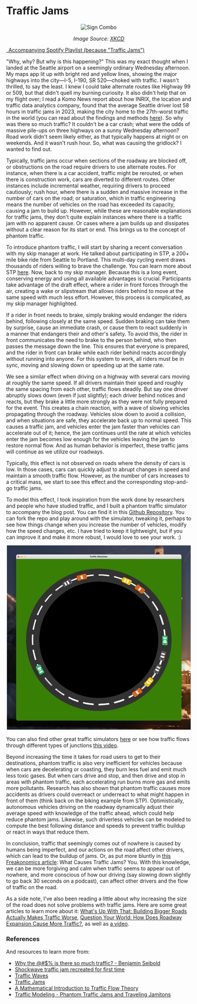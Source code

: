 # Traffic Jams

<p align="center">
  <img src="https://imgs.xkcd.com/comics/sign_combo.png" alt="Sign Combo">
</p>

<p align="center">
  <em> Image Source: <a href="https://xkcd.com/">XKCD</a> </em>
</p>

_[Accompanying Spotify Playlist (because "Traffic Jams")](https://open.spotify.com/playlist/4xrpRKZEZjlLW6ULkZcM7l?si=i5iyww4dTLO_jr2ols5XkQ&pi=u--2OggpItT1Wz)

"Why, why? But why is this happening?" This was my exact thought when I landed at the Seattle airport on a seemingly ordinary Wednesday afternoon. My maps app lit up with bright red and yellow lines, showing the major highways into the city—I-5, I-190, SR 520—choked with traffic. I wasn't thrilled, to say the least. I knew I could take alternate routes like Highway 99 or 509, but that didn't quell my burning curiosity. It also didn't help that on my flight over; I read a Komo News report about how INRIX, the location and traffic data analytics company, found that the average Seattle driver lost 58 hours in traffic jams in 2023, making the city home to the 27th-worst traffic in the world (you can read about the findings and methods [here](https://komonews.com/news/local/seattle-traffic-inrix-global-scorecard-report-washington-king-county-commute-rush-hour-world-united-states-ranking-world-patterns-driving-gas-cost-work-metro-bus-train-transit)). So why was there so much traffic? It couldn't be a car crash; what were the odds of massive pile-ups on three highways on a sunny Wednesday afternoon? Road work didn't seem likely either, as that typically happens at night or on weekends. And it wasn't rush hour. So, what was causing the gridlock? I wanted to find out.

Typically, traffic jams occur when sections of the roadway are blocked off, or obstructions on the road require drivers to use alternate routes. For instance, when there is a car accident, traffic might be rerouted, or when there is construction work, cars are diverted to different routes. Other instances include incremental weather, requiring drivers to proceed cautiously; rush hour, where there is a sudden and massive increase in the number of cars on the road; or saturation, which in traffic engineering means the number of vehicles on the road has exceeded its capacity, causing a jam to build up. However, while these are reasonable explanations for traffic jams, they don't quite explain instances where there is a traffic jam with no apparent cause. Or cases where a jam builds up and dissipates without a clear reason for its start or end. This brings us to the concept of phantom traffic.

To introduce phantom traffic, I will start by sharing a recent conversation with my skip manager at work. He talked about participating in STP, a 200+ mile bike ride from Seattle to Portland. This multi-day cycling event draws thousands of riders willing to brave the challenge. You can learn more about STP [here](https://strambecco.com/event/seattle-to-portland-stp/). Now, back to my skip manager. Because this is a long event, conserving energy and using all available advantages is crucial. Participants take advantage of the draft effect, where a rider in front forces through the air, creating a wake or slipstream that allows riders behind to move at the same speed with much less effort. However, this process is complicated, as my skip manager highlighted.

If a rider in front needs to brake, simply braking would endanger the riders behind, following closely at the same speed. Sudden braking can take them by surprise, cause an immediate crash, or cause them to react suddenly in a manner that endangers their and other's safety. To avoid this, the rider in front communicates the need to brake to the person behind, who then passes the message down the line. This ensures that everyone is prepared, and the rider in front can brake while each rider behind reacts accordingly without running into anyone. For this system to work, all riders must be in sync, moving and slowing down or speeding up at the same rate.

We see a similar effect when driving on a highway with several cars moving at roughly the same speed. If all drivers maintain their speed and roughly the same spacing from each other, traffic flows steadily. But say one driver abruptly slows down (even if just slightly); each driver behind notices and reacts, but they brake a little more strongly as they were not fully prepared for the event. This creates a chain reaction, with a wave of slowing vehicles propagating through the roadway. Vehicles slow down to avoid a collision, and when situations are safe, they accelerate back up to normal speed. This causes a traffic jam, and vehicles enter the jam faster than vehicles can accelerate out of it; hence, the jam continues until the rate at which vehicles enter the jam becomes low enough for the vehicles leaving the jam to restore normal flow. And as human behavior is imperfect, these traffic jams will continue as we utilize our roadways.

Typically, this effect is not observed on roads where the density of cars is low. In those cases, cars can quickly adjust to abrupt changes in speed and maintain a smooth traffic flow. However, as the number of cars increases to a critical mass, we start to see this effect and the corresponding stop-and-go traffic jams.

To model this effect, I took inspiration from the work done by researchers and people who have studied traffic, and I built a phantom traffic simulator to accompany the blog post. You can find it in this [Github Repository](https://github.com/mubbie/phantom-traffic-jam-simulation). You can fork the repo and play around with the simulator, tweaking it, perhaps to see how things change when you increase the number of vehicles, modify how the speed changes, etc. I have tried to keep it lightweight, but if you can improve it and make it more robust, I would love to see your work. :)

<p align="center">
  <img src="../img/2024-07-28-traffic-jam-simulation.jpeg" alt="Phantom Traffic Jam Simulation" width="500" height="500">
</p>


You can also find other great traffic simulators [here](https://www.traffic-simulation.de/) or see how traffic flows through different types of junctions [this video](https://www.youtube.com/watch?v=yITr127KZtQ).

Beyond increasing the time it takes for road users to get to their destinations, phantom traffic is also very inefficient for vehicles because when cars are decelerating or coasting, they burn less fuel and emit much less toxic gases. But when cars drive and stop, and then drive and stop in areas with phantom traffic, each accelerating run burns more gas and emits more pollutants. Research has also shown that phantom traffic causes more accidents as drivers could overreact or underreact to what might happen in front of them (think back on the biking example from STP). Optimistically, autonomous vehicles driving on the roadway dynamically adjust their average speed with knowledge of the traffic ahead, which could help reduce phantom jams. Likewise, such driverless vehicles can be modeled to compute the best following distance and speeds to prevent traffic buildup or react in ways that reduce them.

In conclusion, traffic that seemingly comes out of nowhere is caused by humans being imperfect, and our actions on the road affect other drivers, which can lead to the buildup of jams. Or, as put more bluntly in [this Freakonomics article](https://freakonomics.com/2008/03/what-causes-traffic-jams-you/): What Causes Traffic Jams? You. With this knowledge, we can be more forgiving and calm when traffic seems to appear out of nowhere, and more conscious of how our driving (say slowing down slightly to go back 30 seconds on a podcast), can affect other drivers and the flow of traffic on the road.

As a side note, I've also been reading a little about why increasing the size of the road does not solve problems with traffic jams. Here are some great articles to learn more about it: [What's Up With That: Building Bigger Roads Actually Makes Traffic Worse](https://www.wired.com/2014/06/wuwt-traffic-induced-demand/), [Question Your World: How Does Roadway Expansion Cause More Traffic?](https://smv.org/learn/blog/how-does-roadway-expansion-cause-more-traffic/), as well as [a video](https://youtu.be/bQld7iJJSyk?si=-gJH9E_NqGTxn_c_).

### References

And resources to learn more from: 
- [Why the @#$% is there so much traffic? - Benjamin Seibold](https://www.youtube.com/watch?v=TNokBgtSUvQ&t=11s)
- [Shockwave traffic jam recreated for first time](https://www.newscientist.com/article/dn13402-shockwave-traffic-jam-recreated-for-first-time/)
- [Traffic Waves](http://trafficwaves.org/)
- [Traffic Jams](https://www.smartmotorist.com/traffic-jams)
- [A Mathematical Introduction to
Traffic Flow Theory](https://helper.ipam.ucla.edu/publications/tratut/tratut_12985.pdf)
- [Traffic Modeling - Phantom Traffic Jams and Traveling Jamitons](https://math.mit.edu/traffic/)
